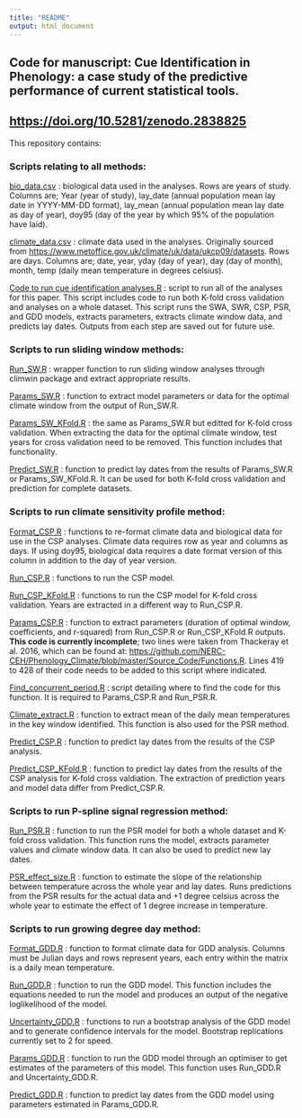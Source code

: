 ```yaml
---
title: "README"
output: html_document
---
```


## Code for manuscript: Cue Identification in Phenology: a case study of the predictive performance of current statistical tools. 

## https://doi.org/10.5281/zenodo.2838825

This repository contains:

### Scripts relating to all methods:

[bio_data.csv](https://github.com/emilygsimmonds/Cue_Identification/blob/master/bio_data.csv) : biological data used in the analyses. Rows are years of study. Columns are; Year (year of study), lay_date (annual population mean lay date in YYYY-MM-DD format), lay_mean (annual population mean lay date as day of year), doy95 (day of the year by which 95% of the population have laid).

[climate_data.csv](https://github.com/emilygsimmonds/Cue_Identification/blob/master/climate_data.csv) : climate data used in the analyses. Originally sourced from https://www.metoffice.gov.uk/climate/uk/data/ukcp09/datasets. Rows are days. Columns are; date, year, yday (day of year), day (day of month), month, temp (daily mean temperature in degrees celsius). 

[Code to run cue identification analyses.R](https://github.com/emilygsimmonds/Cue_Identification/blob/master/Code%20to%20run%20cue%20identification%20analyses.R) : script to run all of the analyses for this paper. This script includes code to run both K-fold cross validation and analyses on a whole dataset. This script runs the SWA, SWR, CSP, PSR, and GDD models, extracts parameters, extracts climate window data, and predicts lay dates. Outputs from each step are saved out for future use. 

### Scripts to run sliding window methods:

[Run_SW.R](https://github.com/emilygsimmonds/Cue_Identification/blob/master/Run_SW.R) : wrapper function to run sliding window analyses through climwin package and extract appropriate results.

[Params_SW.R](https://github.com/emilygsimmonds/Cue_Identification/blob/master/Params_SW.R) : function to extract model parameters or data for the optimal climate window from the output of Run_SW.R.

[Params_SW_KFold.R](https://github.com/emilygsimmonds/Cue_Identification/blob/master/Params_SW_KFold.R) : the same as Params_SW.R but editted for K-fold cross validation. When extracting the data for the optimal climate window, test years for cross validation need to be removed. This function includes that functionality.

[Predict_SW.R](https://github.com/emilygsimmonds/Cue_Identification/blob/master/Predict_SW.R) : function to predict lay dates from the results of Params_SW.R or Params_SW_KFold.R. It can be used for both K-fold cross validation and prediction for complete datasets.

### Scripts to run climate sensitivity profile method:

[Format_CSP.R](https://github.com/emilygsimmonds/Cue_Identification/blob/master/Format_CSP.R) : functions to re-format climate data and biological data for use in the CSP analyses. Climate data requires row as year and columns as days. If using doy95, biological data requires a date format version of this column in addition to the day of year version.

[Run_CSP.R](https://github.com/emilygsimmonds/Cue_Identification/blob/master/Run_CSP.R) : functions to run the CSP model.

[Run_CSP_KFold.R](https://github.com/emilygsimmonds/Cue_Identification/blob/master/Run_CSP_KFold.R) : functions to run the CSP model for K-fold cross validation. Years are extracted in a different way to Run_CSP.R.

[Params_CSP.R](https://github.com/emilygsimmonds/Cue_Identification/blob/master/Params_CSP.R) : function to extract parameters (duration of optimal window, coefficients, and r-squared) from Run_CSP.R or Run_CSP_KFold.R outputs. **This code is currently incomplete**; two lines were taken from Thackeray et al. 2016, which can be found at: https://github.com/NERC-CEH/Phenology_Climate/blob/master/Source_Code/Functions.R. Lines 419 to 428 of their code needs to be added to this script where indicated.

[Find_concurrent_period.R](https://github.com/emilygsimmonds/Cue_Identification/blob/master/Find_concurrent_period.R) : script detailing where to find the code for this function. It is required to Params_CSP.R and Run_PSR.R.

[Climate_extract.R](https://github.com/emilygsimmonds/Cue_Identification/blob/master/Climate_extract.R) : function to extract mean of the daily mean temperatures in the key window identified. This function is also used for the PSR method.

[Predict_CSP.R](https://github.com/emilygsimmonds/Cue_Identification/blob/master/Predict_CSP.R) : function to predict lay dates from the results of the CSP analysis.

[Predict_CSP_KFold.R](https://github.com/emilygsimmonds/Cue_Identification/blob/master/Predict_CSP_KFold.R) : function to predict lay dates from the results of the CSP analysis for K-fold cross valdiation. The extraction of prediction years and model data differ from Predict_CSP.R.

### Scripts to run P-spline signal regression method:

[Run_PSR.R](https://github.com/emilygsimmonds/Cue_Identification/blob/master/run_PSR.R) : function to run the PSR model for both a whole dataset and K-fold cross validation. This function runs the model, extracts parameter values and climate window data. It can also be used to predict new lay dates.

[PSR_effect_size.R](https://github.com/emilygsimmonds/Cue_Identification/blob/master/PSR_effect_size.R) : function to estimate the slope of the relationship between temperature across the whole year and lay dates. Runs predictions from the PSR results for the actual data and +1 degree celsius across the whole year to estimate the effect of 1 degree increase in temperature.

### Scripts to run growing degree day method:

[Format_GDD.R](https://github.com/emilygsimmonds/Cue_Identification/blob/master/Format_GDD.R) : function to format climate data for GDD analysis. Columns must be Julian days and rows represent years, each entry within the matrix is a daily mean temperature.

[Run_GDD.R](https://github.com/emilygsimmonds/Cue_Identification/blob/master/Run_GDD.R) : function to run the GDD model. This function includes the equations needed to run the model and produces an output of the negative loglikelihood of the model.

[Uncertainty_GDD.R](https://github.com/emilygsimmonds/Cue_Identification/blob/master/Uncertainty_GDD.R) : functions to run a bootstrap analysis of the GDD model and to generate confidence intervals for the model. Bootstrap replications currently set to 2 for speed.

[Params_GDD.R](https://github.com/emilygsimmonds/Cue_Identification/blob/master/Params_GDD.R) : function to run the GDD model through an optimiser to get estimates of the parameters of this model. This function uses Run_GDD.R and Uncertainty_GDD.R.

[Predict_GDD.R](https://github.com/emilygsimmonds/Cue_Identification/blob/master/Predict_GDD.R) : function to predict lay dates from the GDD model using parameters estimated in Params_GDD.R.




